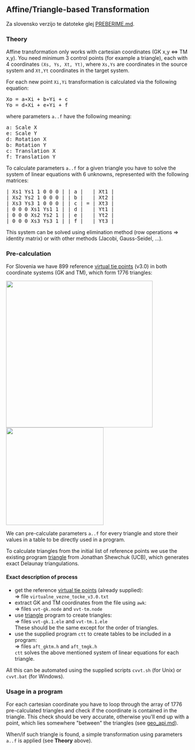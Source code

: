 ## Affine/Triangle-based Transformation
Za slovensko verzijo te datoteke glej [PREBERIME.md].

### Theory
Affine transformation only works with cartesian coordinates (GK x,y ⇔ TM x,y).
You need minimum 3 control points (for example a triangle), each with 4 coordinates
```(Xs, Ys, Xt, Yt)```, where ```Xs,Ys``` are coordinates in the source system
and ```Xt,Yt``` coordinates in the target system.

For each new point ```Xi,Yi``` transformation is calculated via the
following equation:
<pre>
Xo = a&lowast;Xi + b&lowast;Yi + c
Yo = d&lowast;Xi + e&lowast;Yi + f
</pre>
where parameters ```a..f``` have the following meaning:
<pre>
a: Scale X
e: Scale Y
d: Rotation X
b: Rotation Y
c: Translation X
f: Translation Y
</pre>
To calculate parameters ```a..f``` for a given triangle you have to solve
the system of linear equations with 6 unknowns, represented with the following
matrices:
<pre>
| Xs1 Ys1 1 0 0 0 | | a |   | Xt1 |
| Xs2 Ys2 1 0 0 0 | | b |   | Xt2 | 
| Xs3 Ys3 1 0 0 0 | | c | = | Xt3 | 
| 0 0 0 Xs1 Ys1 1 | | d |   | Yt1 | 
| 0 0 0 Xs2 Ys2 1 | | e |   | Yt2 | 
| 0 0 0 Xs3 Ys3 1 | | f |   | Yt3 |
</pre>
This system can be solved using elimination method (row operations ⇒ identity
matrix) or with other methods (Jacobi, Gauss-Seidel, ...).

### Pre-calculation
For Slovenia we have 899 reference [virtual tie points] &#40;v3.0&#41; in both
coordinate systems (GK and TM), which form 1776 triangles:

<img src="../images/Slovenia-tie-points.gif" width="400px">
<img src="../images/Slovenia-triangles.gif" height="266px">

We can pre-calculate parameters ```a..f``` for every triangle and store
their values in a table to be directly used in a program.

To calculate triangles from the initial list of reference points we use
the existing program [triangle] from Jonathan Shewchuk (UCB), which generates
exact Delaunay triangulations.

#### Exact description of process
- get the reference [virtual tie points] &#40;already supplied&#41;:  
  ⇒ file ```virtualne_vezne_tocke_v3.0.txt```
- extract GK and TM coordinates from the file using ```awk```:  
  ⇒ files ```vvt-gk.node``` and ```vvt-tm.node```
- use [triangle] program to create triangles:  
  ⇒ files ```vvt-gk.1.ele``` and ```vvt-tm.1.ele```  
  These should be the same except for the order of triangles.
- use the supplied program ```ctt``` to create tables to be included in a program:  
  ⇒ files ```aft_gktm.h``` and ```aft_tmgk.h```  
  ```ctt``` solves the above mentioned system of linear equations for each
  triangle.

All this can be automated using the supplied scripts ```cvvt.sh``` (for Unix)
or ```cvvt.bat``` (for Windows).

### Usage in a program
For each cartesian coordinate you have to loop through the array of 1776 
pre-calculated triangles and check if the coordinate is contained in the
triangle. This check should be very accurate, otherwise you'll end up with
a point, which lies somewhere "between" the triangles (see [geo_api.md]).

When/if such triangle is found, a simple transformation using parameters
```a..f``` is applied (see **Theory** above).


[PREBERIME.md]: https://github.com/mrihtar/GeoCoordinateConverter/blob/master/aft/PREBERIME.md
[virtual tie points]: http://www.e-prostor.gov.si/si/zbirke_prostorskih_podatkov/drzavni_koordinatni_sistem/horizontalni_drzavni_koordinatni_sistem_d96tm/d96tm/transformacijski_parametri/
[triangle]: http://www.cs.cmu.edu/~quake/triangle.html
[geo_api.md]: https://github.com/mrihtar/GeoCoordinateConverter/blob/master/geo_api.md
